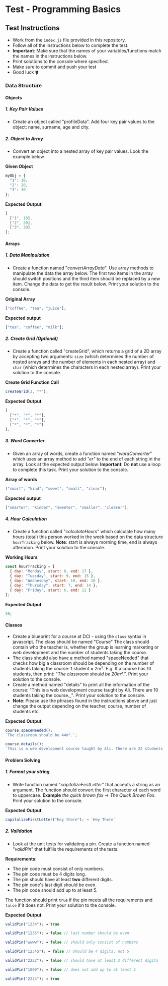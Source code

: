 # Test - Programming Basics

## Test Instructions

- Work from the `index.js` file provided in this repository.
- Follow all of the instructions below to complete the test.
- **Important**: Make sure that the names of your variables/functions match the names in the instructions below.
- Print solutions to the console where specified.
- Make sure to commit and push your test
- Good luck 🍀

### Data Structure

#### Objects

##### 1. Key Pair Values

- Create an object called "profileData". Add four key pair values to the object: name, surname, age and city.

##### 2. Object to Array

- Convert an object into a nested array of key pair values. Look the example below

**Given Object**

```javascript
myObj = {
  "1": 10,
  "2": 20,
  "3": 30
};
```

**Expected Output**:

```javascript
[
  ["1", 10],
  ["2", 20],
  ["3", 30]
];
```

#### Arrays

##### 1. Data Manipulation

- Create a function named "_convertArrayData_". Use array methods to manipulate the data the array below. The first two items in the array should switch positions and the third item should be replaced by a new item. Change the data to get the result below. Print your solution to the console.

**Original Array**

```javascript
["coffee", "tea", "juice"];
```

**Expected output**

```javascript
["tea", "coffee", "milk"];
```

##### 2. Create Grid (Optional)

- Create a function called "createGrid", which returns a grid of a 2D array by accepting two arguments: `size` (which determines the number of nested arrays and the number of elements in each nested array) and `char` (which determines the characters in each nested array). Print your solution to the console.

**Create Grid Function Call**

```javascript
createGrid(3, "*");
```

**Expected Output**

```javascript
[
  ["*", "*", "*"],
  ["*", "*", "*"],
  ["*", "*", "*"]
];
```

##### 3. Word Converter

- Given an array of words, create a function named "_wordConverter_" which uses an array method to add _"er"_ to the end of each string in the array. Look at the expected output below. **Important**: Do **not** use a loop to complete this task. Print your solution to the console.

**Array of words**

```javascript
["smart", "kind", "sweet", "small", "clear"];
```

**Expected output**

```javascript
["smarter", "kinder", "sweeter", "smaller", "clearer"];
```

##### 4. Hour Calculation

- Create a function called "_calculateHours_" which calculate how many hours (total) this person worked in the week based on the data structure `hourTracking` below. **Note**: start is always morning time, end is always afternoon. Print your solution to the console.

**Working Hours**

```javascript
const hourTracking = [
  { day: "Monday", start: 8, end: 17 },
  { day: "Tuesday", start: 9, end: 15 },
  { day: "Wednesday", start: 10, end: 18 },
  { day: "Thursday", start: 7, end: 14 },
  { day: "Friday", start: 6, end: 12 }
];
```

**Expected Output**

```javascript
36;
```

#### Classes

- Create a blueprint for a course at DCI - using the `class` syntax in javascript. The class should be named "Course" The class should contain who the teacher is, whether the group is learning marketing or web development and the number of students taking the course.
- The class should also have a method named "spaceNeeded" that checks how big a classroom should be depending on the number of students taking the course: 1 student = 2m². E.g. If a course has 10 students, then print: "_The classroom should be 20m²._". Print your solution to the console.
- Create a method named "details" to print all the information of the course: "This is a web development course taught by Ali. There are 10 students taking the course.\_". Print your solution to the console.
- **Note**: Please use the phrases found in the instructions above and just change the output depending on the teacher, course, number of students etc.

**Expected Output**

```javascript
course.spaceNeeded();
`The classroom should be 44m².`;

course.details();
`This is a web development course taught by Ali. There are 22 students taking the course.`;
```

#### Problem Solving

##### 1. Format your string

- Write function named "_capitalizeFirstLetter_" that accepts a string as an argument. The function should convert the first character of each word to uppercase. **Example** _the quick brown fox_ → _The Quick Brown Fox_. Print your solution to the console.

**Expected Output**

```javascript
capitalizeFirstLetter("hey there"); → `Hey There`
```

##### 2. Validation

- Look at the unit tests for validating a pin. Create a function named "_validPin_" that fulfills the requirements of the tests.

**Requirements**:

- The pin code must consist of only numbers.
- The pin code must be 4 digits long.
- The pin should have at least **two** different digits.
- The pin code's last digit should be even.
- The pin code should add up to at least 5.

The function should print `true` if the pin meets all the requirements and `false` if it does not. Print your solution to the console.

**Expected Output**

```javascript
validPin("1234"); → true

validPin("1235"); → false // last number should be even

validPin("wwww"); → false // should only consist of numbers

validPin("12345"); → false // should be 4 digits, not 5

validPin("2222"); → false // should have at least 2 different digits

validPin("1000"); → false // does not add up to at least 5

validPin("2224"); → true
```
